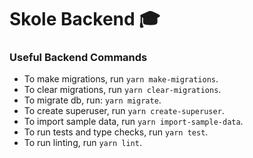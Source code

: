 # Skole Backend :mortar_board:

### Useful Backend Commands

- To make migrations, run `yarn make-migrations`.
- To clear migrations, run `yarn clear-migrations`.
- To migrate db, run: `yarn migrate`.
- To create superuser, run `yarn create-superuser`.
- To import sample data, run `yarn import-sample-data`.
- To run tests and type checks, run `yarn test`.
- To run linting, run `yarn lint`.
